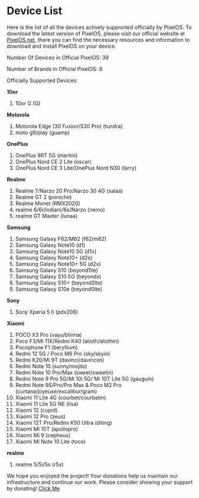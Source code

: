# Device List
Here is the list of all the devices actively supprorted officially by PixelOS. To download the latest version of PixelOS, please visit our official website at [PixelOS.net](PixelOS.net), there you can find the necessary resources and information to download and install PixelOS on your device.

Number Of Devices in Official PixelOS: 39

Number of Brands in Official PixelOS: 8

Officially Supported Devices:

**10or**
1. 10or G (G)

**Motorola**
1. Motorola Edge (30 Fusion/S30 Pro) (tundra)
2. moto g9/play (guamp)

**OnePlus**
1. OnePlus 9RT 5G (martini)
2. OnePlus Nord CE 2 Lite (oscar)
3. OnePlus Nord CE 3 Lite/OnePlus Nord N30 (larry)

**Realme**
1. Realme 7/Narzo 20 Pro/Narzo 30 4G (salaa)
2. Realme GT 2 (porsche)
3. Realme Monet (RMX2020)
4. realme 6/6i(Indian)/6s/Narzo (nemo)
5. realme GT Master (lunaa)

**Samsung**
1. Samsung Galaxy F62/M62 (f62/m62)
2. Samsung Galaxy Note10 (d1)
3. Samsung Galaxy Note10 5G (d1x)
4. Samsung Galaxy Note10+ (d2s)
5. Samsung Galaxy Note10+ 5G (d2x)
6. Samsung Galaxy S10 (beyond1lte)
7. Samsung Galaxy S10 5G (beyondx)
8. Samsung Galaxy S10+ (beyond2lte)
9. Samsung Galaxy S10e (beyond0lte)

**Sony**
1. Sony Xperia 5 II (pdx206)

**Xiaomi**
1. POCO X3 Pro (vayu/bhima)
2. Poco F3/Mi 11X/Redmi K40 (alioth/aliothin)
3. Pocophone F1 (beryllium)
4. Redmi 12 5G / Poco M6 Pro (sky/skyin)
5. Redmi K20/Mi 9T (davinci/davinciin)
6. Redmi Note 10 (sunny/mojito)
7. Redmi Note 10 Pro/Max (sweet/sweetin)
8. Redmi Note 9 Pro 5G/Mi 10i 5G/ Mi 10T Lite 5G (gauguin)
9. Redmi Note 9S/Pro/Pro Max & Poco M2 Pro (curtana/joyeuse/excalibur/gram)
10. Xiaomi 11 Lite 4G (courbet/courbetin)
11. Xiaomi 11 Lite 5G NE (lisa)
12. Xiaomi 12 (cupid)
13. Xiaomi 12 Pro (zeus)
14. Xiaomi 12T Pro/Redmi K50 Ultra (diting)
15. Xiaomi MI 10T (apollopro)
16. Xiaomi Mi 9 (cepheus)
17. Xiaomi Mi Note 10 Lite (toco)

**realme**
1. realme 5/5i/5s (r5x)

We hope you enjoyed the project! Your donations help us maintain our infrastructure and continue our work. Please consider showing your support by donating! [Click Me](https://wiki.pixelos.net/docs/donate)